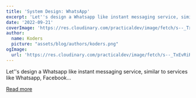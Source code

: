 ```yaml
---
title: 'System Design: WhatsApp'
excerpt: 'Let''s design a Whatsapp like instant messaging service, similar to services like Whatsapp, Facebook...'
date: '2022-09-21'
coverImage: 'https://res.cloudinary.com/practicaldev/image/fetch/s--_TxEvRiR--/c_imagga_scale,f_auto,fl_progressive,h_420,q_auto,w_1000/https://raw.githubusercontent.com/karanpratapsingh/portfolio/master/public/static/courses/system-design/chapter-V/whatsapp/banner.png'
author:
  name: Koders
  picture: "assets/blog/authors/koders.png"
ogImage:
  url: 'https://res.cloudinary.com/practicaldev/image/fetch/s--_TxEvRiR--/c_imagga_scale,f_auto,fl_progressive,h_420,q_auto,w_1000/https://raw.githubusercontent.com/karanpratapsingh/portfolio/master/public/static/courses/system-design/chapter-V/whatsapp/banner.png'
---
```


Let''s design a Whatsapp like instant messaging service, similar to services like Whatsapp, Facebook...

[Read more](https://dev.to/karanpratapsingh/system-design-whatsapp-fld)

